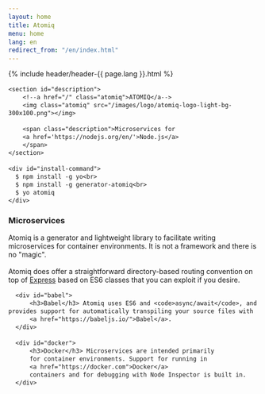 ```yaml
---
layout: home
title: Atomiq
menu: home
lang: en
redirect_from: "/en/index.html"
---
```

<section id="home-content">
    {% include header/header-{{ page.lang }}.html %}
    <div id="overlay"></div>

    <section id="description">
        <!--a href="/" class="atomiq">ATOMIQ</a-->
        <img class="atomiq" src="/images/logo/atomiq-logo-light-bg-300x100.png"></img>

        <span class="description">Microservices for
        <a href='https://nodejs.org/en/'>Node.js</a>
        </span>
    </section>

    <div id="install-command">
      $ npm install -g yo<br>
      $ npm install -g generator-atomiq<br>
      $ yo atomiq
    </div>
</section>

<section id="intro">

  <div id="boxes" class="clearfix">
      <div id="microservices">
          <h3>Microservices</h3> Atomiq is a generator and lightweight
          library to facilitate writing microservices for container
          environments. It is not a framework and there is no "magic".<br><br>
          Atomiq does offer a straightforward directory-based routing
          convention on top of <a href='http://expressjs.com'>Express</a>
          based on ES6 classes that you can exploit if you desire.
      </div>

      <div id="babel">
          <h3>Babel</h3> Atomiq uses ES6 and <code>async/await</code>, and provides support for automatically transpiling your source files with
          <a href="https://babeljs.io/">Babel</a>.
      </div>

      <div id="docker">
          <h3>Docker</h3> Microservices are intended primarily
          for container environments. Support for running in
          <a href="https://docker.com">Docker</a>
          containers and for debugging with Node Inspector is built in.
      </div>

  </div>

</section>


<!--
<section id="announcements">
  {% include announcement/announcement-{{ page.lang }}.md %}
</section>
-->
